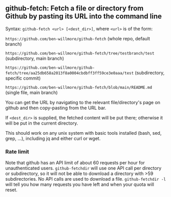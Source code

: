 ## github-fetch: Fetch a file or directory from Github by pasting its URL into the command line
  
Syntax: `github-fetch <url> [<dest_dir>]`, where `<url>` is of the form:

`https://github.com/ben-willmore/github-fetch` (whole repo, default branch)

`https://github.com/ben-willmore/github-fetch/tree/testbranch/test` (subdirectory, main branch)

`https://github.com/ben-willmore/github-fetch/tree/aa25db658a2013f8a0004cbdbff3ff59ce3e0aaa/test` (subdirectory, specific commit)

`https://github.com/ben-willmore/github-fetch/blob/main/README.md` (single file, main branch)

You can get the URL by navigating to the relevant file/directory\'s page on github and then copy-pasting from the URL bar.  

If `<dest_dir>` is supplied, the fetched content will be put there; otherwise it will be put in the current directory.

This should work on any unix system with basic tools installed (bash, sed, grep, ...), including jq and either curl or wget.

### Rate limit

Note that github has an API limit of about 60 requests per hour for unauthenticated users. `github-fetchdir` will use one API call per directory or subdirectory, so it will not be able to download a directory with >59 subdirectories. No API calls are used to download a file. `github-fetchdir -l` will tell you how many requests you have left and when your quota will reset.
